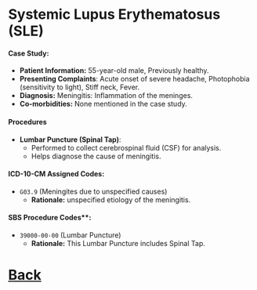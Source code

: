 # Systemic Lupus Erythematosus (SLE)

#### Case Study: 
- **Patient Information:** 55-year-old male, Previously healthy.
- **Presenting Complaints**: Acute onset of severe headache, Photophobia (sensitivity to light), Stiff neck, Fever.
- **Diagnosis:** Meningitis: Inflammation of the meninges.
- **Co-morbidities:** None mentioned in the case study.

#### Procedures
- **Lumbar Puncture (Spinal Tap)**:
  - Performed to collect cerebrospinal fluid (CSF) for analysis.
  - Helps diagnose the cause of meningitis.

#### ICD-10-CM Assigned Codes:
- `G03.9` (Meningites due to unspecified causes)
	- **Rationale:** unspecified etiology of the meningitis.

#### SBS Procedure Codes**:
- `39000-00-00` (Lumbar Puncture)
	- **Rationale:** This Lumbar Puncture includes Spinal Tap. 


# [Back](index.md)